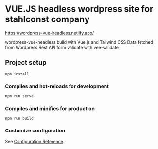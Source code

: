 # VUE.JS headless wordpress site for stahlconst company

https://wordpress-vue-headless.netlify.app/

wordpress-vue-headless
build with Vue.js and Tailwind CSS
Data fetched from Wordpress Rest API
form validate with vee-validate

## Project setup

```
npm install
```

### Compiles and hot-reloads for development

```
npm run serve
```

### Compiles and minifies for production

```
npm run build
```

### Customize configuration

See [Configuration Reference](https://cli.vuejs.org/config/).
